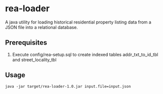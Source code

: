 # rea-loader

A java utility for loading historical residential property listing data from a JSON file into a relational database.

## Prerequisites
1. Execute config/rea-setup.sql to create indexed tables addr_txt_to_id_tbl and street_locality_tbl

## Usage
```
java -jar target/rea-loader-1.0.jar input.file=input.json
```
